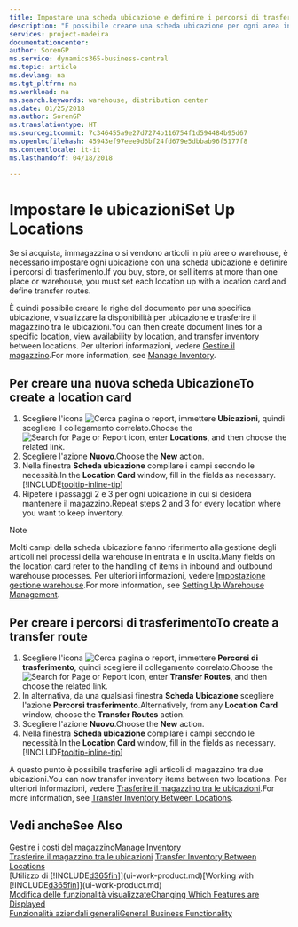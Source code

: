 ```yaml
---
title: Impostare una scheda ubicazione e definire i percorsi di trasferimento | Documenti Microsoft
description: "È possibile creare una scheda ubicazione per ogni area in cui vengono immagazzinati gli articoli in magazzino, ad esempio warehouse o centro di distribuzione, per impostare percorsi per il trasferimento degli articoli tra le ubicazioni."
services: project-madeira
documentationcenter: 
author: SorenGP
ms.service: dynamics365-business-central
ms.topic: article
ms.devlang: na
ms.tgt_pltfrm: na
ms.workload: na
ms.search.keywords: warehouse, distribution center
ms.date: 01/25/2018
ms.author: SorenGP
ms.translationtype: HT
ms.sourcegitcommit: 7c346455a9e27d7274b116754f1d594484b95d67
ms.openlocfilehash: 45943ef97eee9d6bf24fd679e5dbbab96f5177f8
ms.contentlocale: it-it
ms.lasthandoff: 04/18/2018

---
```

# <a name="set-up-locations"></a><span data-ttu-id="98642-103">Impostare le ubicazioni</span><span class="sxs-lookup"><span data-stu-id="98642-103">Set Up Locations</span></span>
<span data-ttu-id="98642-104">Se si acquista, immagazzina o si vendono articoli in più aree o warehouse, è necessario impostare ogni ubicazione con una scheda ubicazione e definire i percorsi di trasferimento.</span><span class="sxs-lookup"><span data-stu-id="98642-104">If you buy, store, or sell items at more than one place or warehouse, you must set each location up with a location card and define transfer routes.</span></span>

<span data-ttu-id="98642-105">È quindi possibile creare le righe del documento per una specifica ubicazione, visualizzare la disponibilità per ubicazione e trasferire il magazzino tra le ubicazioni.</span><span class="sxs-lookup"><span data-stu-id="98642-105">You can then create document lines for a specific location, view availability by location, and transfer inventory between locations.</span></span> <span data-ttu-id="98642-106">Per ulteriori informazioni, vedere [Gestire il magazzino](inventory-manage-inventory.md).</span><span class="sxs-lookup"><span data-stu-id="98642-106">For more information, see [Manage Inventory](inventory-manage-inventory.md).</span></span>

## <a name="to-create-a-location-card"></a><span data-ttu-id="98642-107">Per creare una nuova scheda Ubicazione</span><span class="sxs-lookup"><span data-stu-id="98642-107">To create a location card</span></span>
1. <span data-ttu-id="98642-108">Scegliere l'icona ![Cerca pagina o report](media/ui-search/search_small.png "Cerca pagina o report"), immettere **Ubicazioni**, quindi scegliere il collegamento correlato.</span><span class="sxs-lookup"><span data-stu-id="98642-108">Choose the ![Search for Page or Report](media/ui-search/search_small.png "Search for Page or Report icon") icon, enter **Locations**, and then choose the related link.</span></span>
2. <span data-ttu-id="98642-109">Scegliere l'azione **Nuovo**.</span><span class="sxs-lookup"><span data-stu-id="98642-109">Choose the **New** action.</span></span>
3. <span data-ttu-id="98642-110">Nella finestra **Scheda ubicazione** compilare i campi secondo le necessità.</span><span class="sxs-lookup"><span data-stu-id="98642-110">In the **Location Card** window, fill in the fields as necessary.</span></span> [!INCLUDE[tooltip-inline-tip](includes/tooltip-inline-tip_md.md)]
4. <span data-ttu-id="98642-111">Ripetere i passaggi 2 e 3 per ogni ubicazione in cui si desidera mantenere il magazzino.</span><span class="sxs-lookup"><span data-stu-id="98642-111">Repeat steps 2 and 3 for every location where you want to keep inventory.</span></span>

> [!NOTE]  
> <span data-ttu-id="98642-112">Molti campi della scheda ubicazione fanno riferimento alla gestione degli articoli nei processi della warehouse in entrata e in uscita.</span><span class="sxs-lookup"><span data-stu-id="98642-112">Many fields on the location card refer to the handling of items in inbound and outbound warehouse processes.</span></span> <span data-ttu-id="98642-113">Per ulteriori informazioni, vedere [Impostazione gestione warehouse](warehouse-setup-warehouse.md).</span><span class="sxs-lookup"><span data-stu-id="98642-113">For more information, see [Setting Up Warehouse Management](warehouse-setup-warehouse.md).</span></span>

## <a name="to-create-a-transfer-route"></a><span data-ttu-id="98642-114">Per creare i percorsi di trasferimento</span><span class="sxs-lookup"><span data-stu-id="98642-114">To create a transfer route</span></span>
1. <span data-ttu-id="98642-115">Scegliere l'icona ![Cerca pagina o report](media/ui-search/search_small.png "icona Cerca pagina o report"), immettere **Percorsi di trasferimento**, quindi scegliere il collegamento correlato.</span><span class="sxs-lookup"><span data-stu-id="98642-115">Choose the ![Search for Page or Report](media/ui-search/search_small.png "Search for Page or Report icon") icon, enter **Transfer Routes**, and then choose the related link.</span></span>
2. <span data-ttu-id="98642-116">In alternativa, da una qualsiasi finestra **Scheda Ubicazione** scegliere l'azione **Percorsi trasferimento**.</span><span class="sxs-lookup"><span data-stu-id="98642-116">Alternatively, from any **Location Card** window, choose the **Transfer Routes** action.</span></span>
3. <span data-ttu-id="98642-117">Scegliere l'azione **Nuovo**.</span><span class="sxs-lookup"><span data-stu-id="98642-117">Choose the **New** action.</span></span>
4. <span data-ttu-id="98642-118">Nella finestra **Scheda ubicazione** compilare i campi secondo le necessità.</span><span class="sxs-lookup"><span data-stu-id="98642-118">In the **Location Card** window, fill in the fields as necessary.</span></span> [!INCLUDE[tooltip-inline-tip](includes/tooltip-inline-tip_md.md)]

<span data-ttu-id="98642-119">A questo punto è possibile trasferire agli articoli di magazzino tra due ubicazioni.</span><span class="sxs-lookup"><span data-stu-id="98642-119">You can now transfer inventory items between two locations.</span></span> <span data-ttu-id="98642-120">Per ulteriori informazioni, vedere [Trasferire il magazzino tra le ubicazioni](inventory-how-transfer-between-locations.md).</span><span class="sxs-lookup"><span data-stu-id="98642-120">For more information, see [Transfer Inventory Between Locations](inventory-how-transfer-between-locations.md).</span></span>    

## <a name="see-also"></a><span data-ttu-id="98642-121">Vedi anche</span><span class="sxs-lookup"><span data-stu-id="98642-121">See Also</span></span>
[<span data-ttu-id="98642-122">Gestire i costi del magazzino</span><span class="sxs-lookup"><span data-stu-id="98642-122">Manage Inventory</span></span>](inventory-manage-inventory.md)  
<span data-ttu-id="98642-123">[Trasferire il magazzino tra le ubicazioni](inventory-how-transfer-between-locations.md)  </span><span class="sxs-lookup"><span data-stu-id="98642-123">[Transfer Inventory Between Locations](inventory-how-transfer-between-locations.md)  </span></span>  
<span data-ttu-id="98642-124">[Utilizzo di [!INCLUDE[d365fin](includes/d365fin_md.md)]](ui-work-product.md)</span><span class="sxs-lookup"><span data-stu-id="98642-124">[Working with [!INCLUDE[d365fin](includes/d365fin_md.md)]](ui-work-product.md)</span></span>  
[<span data-ttu-id="98642-125">Modifica delle funzionalità visualizzate</span><span class="sxs-lookup"><span data-stu-id="98642-125">Changing Which Features are Displayed</span></span>](ui-experiences.md)  
[<span data-ttu-id="98642-126">Funzionalità aziendali generali</span><span class="sxs-lookup"><span data-stu-id="98642-126">General Business Functionality</span></span>](ui-across-business-areas.md)


